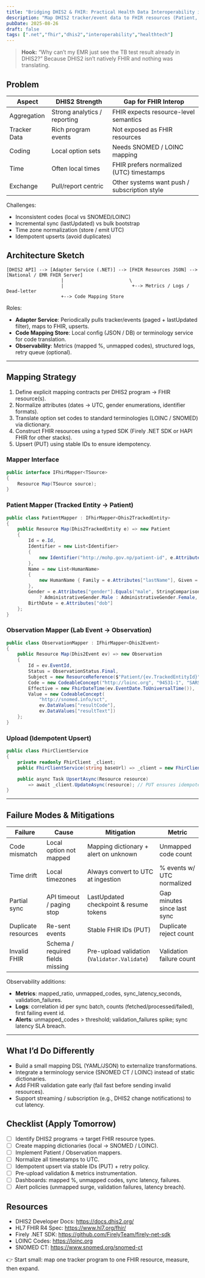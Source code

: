 ```yaml
---
title: "Bridging DHIS2 & FHIR: Practical Health Data Interoperability in .NET"
description: "Map DHIS2 tracker/event data to FHIR resources (Patient, Observation, DiagnosticReport) using a .NET adapter: architecture, mappers, failure modes, checklist."
pubDate: 2025-08-26
draft: false
tags: [".net","fhir","dhis2","interoperability","healthtech"]
---
```


> **Hook:** “Why can’t my EMR just see the TB test result already in DHIS2?” Because DHIS2 isn’t natively FHIR and nothing was translating.

## Problem

| Aspect | DHIS2 Strength | Gap for FHIR Interop |
| ------ | -------------- | -------------------- |
| Aggregation | Strong analytics / reporting | FHIR expects resource-level semantics |
| Tracker Data | Rich program events | Not exposed as FHIR resources |
| Coding | Local option sets | Needs SNOMED / LOINC mapping |
| Time | Often local times | FHIR prefers normalized (UTC) timestamps |
| Exchange | Pull/report centric | Other systems want push / subscription style |

Challenges:
* Inconsistent codes (local vs SNOMED/LOINC)
* Incremental sync (lastUpdated) vs bulk bootstrap
* Time zone normalization (store / emit UTC)
* Idempotent upserts (avoid duplicates)

## Architecture Sketch

```
[DHIS2 API] --> [Adapter Service (.NET)] --> [FHIR Resources JSON] --> [National / EMR FHIR Server]
                    |                        \
                    |                         +--> Metrics / Logs / Dead-letter
                    +--> Code Mapping Store
```

Roles:
* **Adapter Service**: Periodically pulls tracker/events (paged + lastUpdated filter), maps to FHIR, upserts.
* **Code Mapping Store**: Local config (JSON / DB) or terminology service for code translation.
* **Observability**: Metrics (mapped %, unmapped codes), structured logs, retry queue (optional).

---

## Mapping Strategy

1. Define explicit mapping contracts per DHIS2 program → FHIR resource(s).
2. Normalize attributes (dates → UTC, gender enumerations, identifier formats).
3. Translate option set codes to standard terminologies (LOINC / SNOMED) via dictionary.
4. Construct FHIR resources using a typed SDK (Firely .NET SDK or HAPI FHIR for other stacks).
5. Upsert (PUT) using stable IDs to ensure idempotency.

### Mapper Interface

```csharp
public interface IFhirMapper<TSource>
{
    Resource Map(TSource source);
}
```

### Patient Mapper (Tracked Entity → Patient)

```csharp
public class PatientMapper : IFhirMapper<Dhis2TrackedEntity>
{
    public Resource Map(Dhis2TrackedEntity e) => new Patient
    {
        Id = e.Id,
        Identifier = new List<Identifier>
        {
            new Identifier("http://mohp.gov.np/patient-id", e.Attributes["nationalId"])
        },
        Name = new List<HumanName>
        {
            new HumanName { Family = e.Attributes["lastName"], Given = new[] { e.Attributes["firstName"] } }
        },
        Gender = e.Attributes["gender"].Equals("male", StringComparison.OrdinalIgnoreCase)
            ? AdministrativeGender.Male : AdministrativeGender.Female,
        BirthDate = e.Attributes["dob"]
    };
}
```

### Observation Mapper (Lab Event → Observation)

```csharp
public class ObservationMapper : IFhirMapper<Dhis2Event>
{
    public Resource Map(Dhis2Event ev) => new Observation
    {
        Id = ev.EventId,
        Status = ObservationStatus.Final,
        Subject = new ResourceReference($"Patient/{ev.TrackedEntityId}"),
        Code = new CodeableConcept("http://loinc.org", "94531-1", "SARS-CoV-2 RNA Pnl"),
        Effective = new FhirDateTime(ev.EventDate.ToUniversalTime()),
        Value = new CodeableConcept(
            "http://snomed.info/sct",
            ev.DataValues["resultCode"],
            ev.DataValues["resultText"])
    };
}
```

### Upload (Idempotent Upsert)

```csharp
public class FhirClientService
{
    private readonly FhirClient _client;
    public FhirClientService(string baseUrl) => _client = new FhirClient(baseUrl);

    public async Task UpsertAsync(Resource resource)
        => await _client.UpdateAsync(resource); // PUT ensures idempotency
}
```

---

## Failure Modes & Mitigations

| Failure | Cause | Mitigation | Metric |
| ------- | ----- | ---------- | ------ |
| Code mismatch | Local option not mapped | Mapping dictionary + alert on unknown | Unmapped code count |
| Time drift | Local timezones | Always convert to UTC at ingestion | % events w/ UTC normalized |
| Partial sync | API timeout / paging stop | LastUpdated checkpoint & resume tokens | Gap minutes since last sync |
| Duplicate resources | Re-sent events | Stable FHIR IDs (PUT) | Duplicate reject count |
| Invalid FHIR | Schema / required fields missing | Pre-upload validation (`Validator.Validate`) | Validation failure count |

Observability additions:
* **Metrics**: mapped_ratio, unmapped_codes, sync_latency_seconds, validation_failures.
* **Logs**: correlation id per sync batch, counts (fetched/processed/failed), first failing event id.
* **Alerts**: unmapped_codes > threshold; validation_failures spike; sync latency SLA breach.

---

## What I’d Do Differently

* Build a small mapping DSL (YAML/JSON) to externalize transformations.
* Integrate a terminology service (SNOMED CT / LOINC) instead of static dictionaries.
* Add FHIR validation gate early (fail fast before sending invalid resources).
* Support streaming / subscription (e.g., DHIS2 change notifications) to cut latency.

## Checklist (Apply Tomorrow)

- [ ] Identify DHIS2 programs → target FHIR resource types.
- [ ] Create mapping dictionaries (local → SNOMED / LOINC).
- [ ] Implement Patient / Observation mappers.
- [ ] Normalize all timestamps to UTC.
- [ ] Idempotent upsert via stable IDs (PUT) + retry policy.
- [ ] Pre-upload validation & metrics instrumentation.
- [ ] Dashboards: mapped %, unmapped codes, sync latency, failures.
- [ ] Alert policies (unmapped surge, validation failures, latency breach).

## Resources

* DHIS2 Developer Docs: https://docs.dhis2.org/
* HL7 FHIR R4 Spec: https://www.hl7.org/fhir/
* Firely .NET SDK: https://github.com/FirelyTeam/firely-net-sdk
* LOINC Codes: https://loinc.org
* SNOMED CT: https://www.snomed.org/snomed-ct

👉 Start small: map one tracker program to one FHIR resource, measure, then expand.